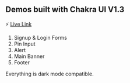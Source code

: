 ## Demos built with Chakra UI V1.3

:zap: [Live Link](https://chakra-ui-demos.netlify.app/)

1. Signup & Login Forms
2. Pin Input
3. Alert
4. Main Banner
5. Footer

Everything is dark mode compatible.
